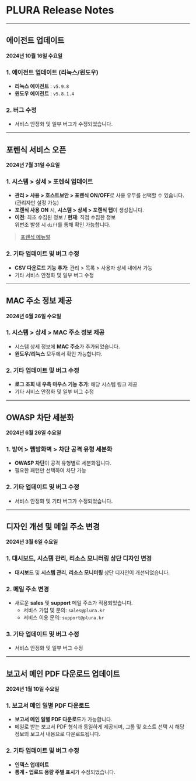 # PLURA Release Notes

---

## 에이전트 업데이트 

**2024년 10월 16일 수요일**

### 1. 에이전트 업데이트 (리눅스/윈도우)

- **리눅스 에이전트** : `v5.9.8`
- **윈도우 에이전트** : `v5.8.1.4`

### 2. 버그 수정

- 서비스 안정화 및 일부 버그가 수정되었습니다.

---

## 포렌식 서비스 오픈 

**2024년 7월 31일 수요일**

### 1. 시스템 > 상세 > 포렌식 업데이트

- **관리 > 사용 > 호스트보안 > 포렌식 ON/OFF**로 사용 유무를 선택할 수 있습니다. (관리자만 설정 가능)
- **포렌식 사용 ON** 시, **시스템 > 상세 > 포렌식 탭**이 생성됩니다.
- **이전**: 최초 수집된 정보 / **현재**: 직접 수집한 정보  
  위변조 발생 시 `diff`를 통해 확인 가능합니다.

> [포렌식 메뉴얼](https://docs.plura.io/ko/fn/forensic)

### 2. 기타 업데이트 및 버그 수정

- **CSV 다운로드 기능 추가**: 관리 > 목록 > 사용자 상세 내에서 가능
- 기타 서비스 안정화 및 일부 버그 수정

---

## MAC 주소 정보 제공

**2024년 6월 26일 수요일**

### 1. 시스템 > 상세 > MAC 주소 정보 제공

- 시스템 상세 정보에 **MAC 주소**가 추가되었습니다.
- **윈도우/리눅스** 모두에서 확인 가능합니다.

### 2. 기타 업데이트 및 버그 수정

- **로그 조회 내 우측 마우스 기능 추가**: 해당 시스템 링크 제공
- 기타 서비스 안정화 및 일부 버그 수정

---

## OWASP 차단 세분화

**2024년 6월 26일 수요일**

### 1. 방어 > 웹방화벽 > 차단 공격 유형 세분화

- **OWASP 차단**이 공격 유형별로 세분화됩니다.
- 필요한 패턴만 선택하여 차단 가능

### 2. 기타 업데이트 및 버그 수정

- 서비스 안정화 및 기타 버그가 수정되었습니다.

---

## 디자인 개선 및 메일 주소 변경

**2024년 3월 6일 수요일**

### 1. 대시보드, 시스템 관리, 리소스 모니터링 상단 디자인 변경

- **대시보드** 및 **시스템 관리**, **리소스 모니터링** 상단 디자인이 개선되었습니다.

### 2. 메일 주소 변경

- 새로운 **sales** 및 **support** 메일 주소가 적용되었습니다.  
  - 서비스 가입 및 문의: `sales@plura.kr`
  - 서비스 이용 문의: `support@plura.kr`

### 3. 기타 업데이트 및 버그 수정

- 서비스 안정화 및 일부 버그 수정

---

## 보고서 메인 PDF 다운로드 업데이트

**2024년 1월 10일 수요일**

### 1. 보고서 메인 일별 PDF 다운로드

- **보고서 메인 일별 PDF 다운로드**가 가능합니다.
- 메일로 받는 보고서 PDF 형식과 동일하게 제공되며, 그룹 및 호스트 선택 시 해당 정보의 보고서 내용으로 다운로드됩니다.

### 2. 기타 업데이트 및 버그 수정

- **인덱스 업데이트**
- **통계 - 업로드 용량 주별 표시**가 수정되었습니다.

